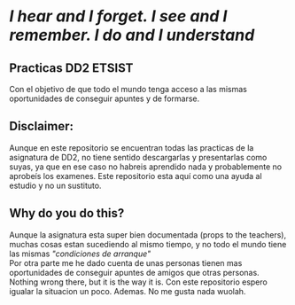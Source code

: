 

# ***I hear and I forget. I see and I remember. I do and I understand***
## Practicas DD2 ETSIST
Con el objetivo de que todo el mundo tenga acceso a las mismas oportunidades de conseguir apuntes y de formarse.


## Disclaimer:  
Aunque en este repositorio se encuentran todas las practicas de la asignatura de DD2, no tiene sentido descargarlas y presentarlas como suyas,
ya que en ese caso no habreis aprendido nada y probablemente no aprobeís los examenes.
Este repositorio esta aquí como una ayuda al estudio y no un sustituto.
## Why do you do this?
Aunque la asignatura esta super bien documentada (props to the teachers), muchas cosas estan sucediendo al mismo tiempo, y no todo el mundo tiene las mismas
*"condiciones de arranque"*   
Por otra parte me he dado cuenta de unas personas tienen mas oportunidades de conseguir apuntes de amigos que otras personas.  
Nothing wrong there, but it is the way it is. Con este repositorio espero igualar la situacion un poco. Ademas. No me gusta nada wuolah.

